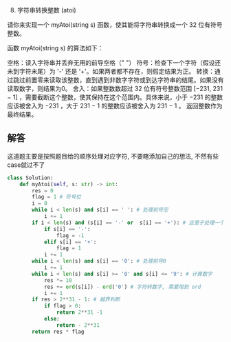 8. 字符串转换整数 (atoi)

请你来实现一个 myAtoi(string s) 函数，使其能将字符串转换成一个 32 位有符号整数。

函数 myAtoi(string s) 的算法如下：

空格：读入字符串并丢弃无用的前导空格（" "）
符号：检查下一个字符（假设还未到字符末尾）为 '-' 还是 '+'。如果两者都不存在，则假定结果为正。
转换：通过跳过前置零来读取该整数，直到遇到非数字字符或到达字符串的结尾。如果没有读取数字，则结果为0。
舍入：如果整数数超过 32 位有符号整数范围 [−231,  231 − 1] ，需要截断这个整数，使其保持在这个范围内。具体来说，小于 −231 的整数应该被舍入为 −231 ，大于 231 − 1 的整数应该被舍入为 231 − 1 。
返回整数作为最终结果。

## 解答

这道题主要是按照题目给的顺序处理对应字符, 不要瞎添加自己的想法, 不然有些case就过不了

```python
class Solution:
    def myAtoi(self, s: str) -> int:
        res = 0
        flag = 1 # 符号位
        i = 0
        while i < len(s) and s[i] == ' ': # 处理前导空
            i += 1
        if i < len(s) and (s[i] == '-' or  s[i] == '+'): # 这里子处理一个符号位, 如果两个符号位相邻, 结果应该返回0
            if s[i] == '-':
                flag = -1
            elif s[i] == '+':
                flag = 1
            i += 1
        while i < len(s) and s[i] == '0': # 处理前导0
            i += 1
        while i < len(s) and s[i] >= '0' and s[i] <= '9': # 计算数字
            res *= 10
            res += ord(s[i]) - ord('0') # 字符转数字, 需要用到 ord
            i += 1
        if res > 2**31 - 1: # 越界判断
            if flag > 0:
                return 2**31 -1 
            else:
                return - 2**31
        return res * flag
```